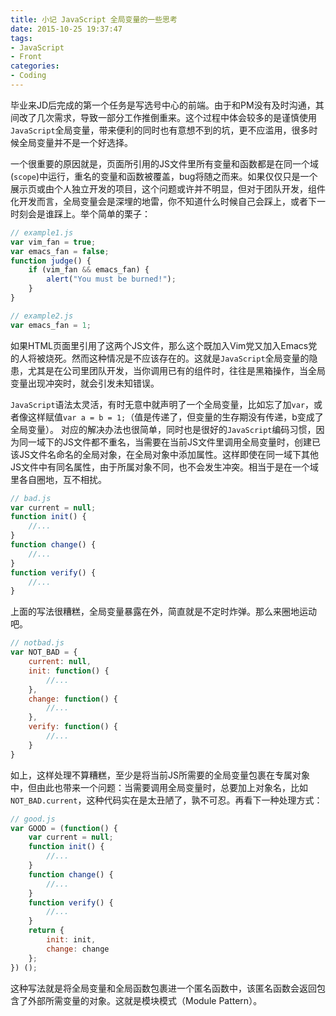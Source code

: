 ```yaml
---
title: 小记 JavaScript 全局变量的一些思考
date: 2015-10-25 19:37:47
tags:
- JavaScript
- Front
categories:
- Coding
---
```

毕业来JD后完成的第一个任务是写选号中心的前端。由于和PM没有及时沟通，其间改了几次需求，导致一部分工作推倒重来。这个过程中体会较多的是谨慎使用`JavaScript`全局变量，带来便利的同时也有意想不到的坑，更不应滥用，很多时候全局变量并不是一个好选择。

<!-- more -->

一个很重要的原因就是，页面所引用的JS文件里所有变量和函数都是在同一个域(`scope`)中运行，重名的变量和函数被覆盖，bug将随之而来。如果仅仅只是一个展示页或由个人独立开发的项目，这个问题或许并不明显，但对于团队开发，组件化开发而言，全局变量会是深埋的地雷，你不知道什么时候自己会踩上，或者下一时刻会是谁踩上。举个简单的栗子：
```javascript
// example1.js
var vim_fan = true;
var emacs_fan = false;
function judge() {
    if (vim_fan && emacs_fan) {
        alert("You must be burned!");
    }
}
```
```javascript
// example2.js
var emacs_fan = 1;
```
如果HTML页面里引用了这两个JS文件，那么这个既加入Vim党又加入Emacs党的人将被烧死。然而这种情况是不应该存在的。这就是`JavaScript`全局变量的隐患，尤其是在公司里团队开发，当你调用已有的组件时，往往是黑箱操作，当全局变量出现冲突时，就会引发未知错误。

`JavaScript`语法太灵活，有时无意中就声明了一个全局变量，比如忘了加`var`，或者像这样赋值`var a = b = 1;`（值是传递了，但变量的生存期没有传递，b变成了全局变量）。
对应的解决办法也很简单，同时也是很好的`JavaScript`编码习惯，因为同一域下的JS文件都不重名，当需要在当前JS文件里调用全局变量时，创建已该JS文件名命名的全局对象，在全局对象中添加属性。这样即使在同一域下其他JS文件中有同名属性，由于所属对象不同，也不会发生冲突。相当于是在一个域里各自圈地，互不相扰。
```javascript
// bad.js
var current = null;
function init() {
    //...
}
function change() {
    //...
}
function verify() {
    //...
}
```
上面的写法很糟糕，全局变量暴露在外，简直就是不定时炸弹。那么来圈地运动吧。
```javascript
// notbad.js
var NOT_BAD = {
    current: null,
    init: function() {
        //...
    },
    change: function() {
        //...
    },
    verify: function() {
        //...
    }
}
```
如上，这样处理不算糟糕，至少是将当前JS所需要的全局变量包裹在专属对象中，但由此也带来一个问题：当需要调用全局变量时，总要加上对象名，比如`NOT_BAD.current`，这种代码实在是太丑陋了，孰不可忍。再看下一种处理方式：
```javascript
// good.js
var GOOD = (function() {
    var current = null;
    function init() {
        //...
    }
    function change() {
        //...
    }
    function verify() {
        //...
    }
    return {
        init: init,
        change: change
    };
}) ();
```
这种写法就是将全局变量和全局函数包裹进一个匿名函数中，该匿名函数会返回包含了外部所需变量的对象。这就是模块模式（Module Pattern）。

